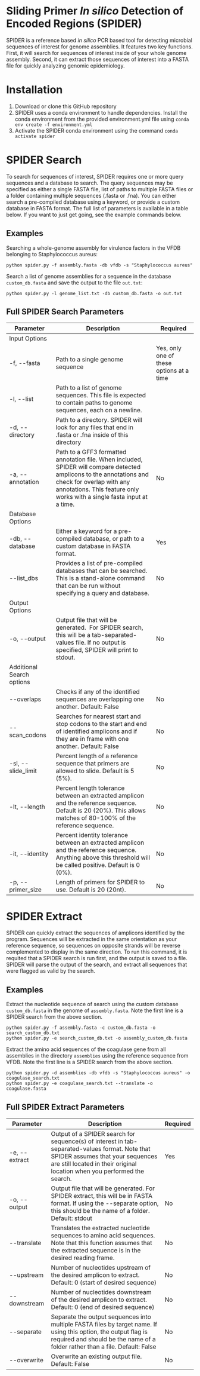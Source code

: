 # Sliding Primer *In silico* Detection of Encoded Regions (SPIDER)
SPIDER is a reference based *in silico* PCR based tool for detecting microbial sequences 
of interest for genome assemblies. It features two key functions. First, it will search 
for sequences of interest inside of your whole genome assembly. Second, it can extract
those sequences of interest into a FASTA file for quickly analyzing genomic epidemiology.

# Installation
1. Download or clone this GitHub repository
2. SPIDER uses a conda environment to handle dependencies. Install the conda environment 
from the provided environment.yml file using `conda env create -f environment.yml`
3. Activate the SPIDER conda environment using the command `conda activate spider`

# SPIDER Search
To search for sequences of interest, SPIDER requires one or more query sequences and a 
database to search. The query sequences may be specified as either a single FASTA file,
list of paths to multiple FASTA files or a folder containing multiple sequences (.fasta or .fna).
You can either search a pre-compiled database using a keyword, or provide a custom database
in FASTA format. The full list of parameters is available in a table below. If you want to 
just get going, see the example commands below.

## Examples
Searching a whole-genome assembly for virulence factors in the VFDB belonging to Staphylococcus aureus:

`python spider.py -f assembly.fasta -db vfdb -s "Staphylococcus aureus"`

Search a list of genome assemblies for a sequence in the database `custom_db.fasta` and save the output to the file `out.txt`:

`python spider.py -l genome_list.txt -db custom_db.fasta -o out.txt`

## Full SPIDER Search Parameters
| Parameter | Description | Required |
| - | - | - |
| Input Options |
| -f, --fasta | Path to a single genome sequence | Yes, only one of these options at a time |
| -l, --list | Path to a list of genome sequences. This file is expected to contain paths to genome sequences, each on a newline. |
| -d, --directory | Path to a directory. SPIDER will look for any files that end in .fasta or .fna inside of this directory |
| -a, --annotation | Path to a GFF3 formatted annotation file. When included, SPIDER will compare detected amplicons to the annotations and check for overlap with any annotations. This feature only works with a single fasta input at a time. | No |
| Database Options |
| -db, --database | Either a keyword for a pre-compiled database, or path to a custom database in FASTA format.| Yes |
| --list_dbs | Provides a list of pre-compiled databases that can be searched. This is a stand-alone command that can be run without specifying a query and database. | No |
| Output Options |
| -o, --output | Output file that will be generated.  For SPIDER search, this will be a tab-separated-values file. If no output is specified, SPIDER will print to stdout. | No |
| Additional Search options |
| --overlaps | Checks if any of the identified sequences are overlapping one another. Default: False | No |
| --scan_codons | Searches for nearest start and stop codons to the start and end of identified amplicons and if they are in frame with one another. Default: False | No |
| -sl, --slide_limit | Percent length of a reference sequence that primers are allowed to slide. Default is 5 (5%). | No |
| -lt, --length | Percent length tolerance between an extracted amplicon and the reference sequence. Default is 20 (20%). This allows matches of 80-100% of the reference sequence. | No |
| -it, --identity | Percent identity tolerance between an extracted amplicon and the reference sequence. Anything above this threshold will be called positive. Default is 0 (0%). | No |
| -p, --primer_size | Length of primers for SPIDER to use. Default is 20 (20nt). | No |

# SPIDER Extract
SPIDER can quickly extract the sequences of amplicons identified by the program. Sequences
will be extracted in the same orientation as your reference sequence, so sequences on 
opposite strands will be reverse complemented to display in the same direction.
To run this command, it is requited that a SPIDER search is run first, and the output is
saved to a file. SPIDER will parse the output of the search, and extract all sequences
that were flagged as valid by the search.

## Examples

Extract the nucleotide sequence of search using the custom database `custom_db.fasta` in 
the genome of `assembly.fasta`. Note the first line is a SPIDER search from the above section.

```
python spider.py -f assembly.fasta -c custom_db.fasta -o search_custom_db.txt
python spider.py -e search_custom_db.txt -o assembly_custom_db.fasta
```

Extract the amino acid sequences of the coagulase gene from all assemblies in the directory 
`assemblies` using the reference sequence from VFDB. Note the first line is a SPIDER search 
from the above section.

```
python spider.py -d assemblies -db vfdb -s "Staphylococcus aureus" -o coagulase_search.txt
python spider.py -e coagulase_search.txt --translate -o coagulase.fasta
```

## Full SPIDER Extract Parameters
| Parameter | Description | Required |
| - | - | - |
| -e, --extract | Output of a SPIDER search for sequence(s) of interest in tab-separated-values format. Note that SPIDER assumes that your sequences are still located in their original location when you performed the search. | Yes |
| -o, --output | Output file that will be generated. For SPIDER extract, this will be in FASTA format. If using the --separate option, this should be the name of a folder. Default: stdout | No |
| --translate | Translates the extracted nucleotide sequences to amino acid sequences. Note that this function assumes that the extracted sequence is in the desired reading frame. | No |
| --upstream | Number of nucleotides upstream of the desired amplicon to extract. Default: 0 (start of desired sequence) | No |
| --downstream | Number of nucleotides downstream of the desired amplicon to extract. Default: 0 (end of desired sequence) | No |
| --separate | Separate the output sequences into multiple FASTA files by target name. If using this option, the output flag is required and should be the name of a folder rather than a file. Default: False | No |
| --overwrite | Overwrite an existing output file. Default: False | No |
